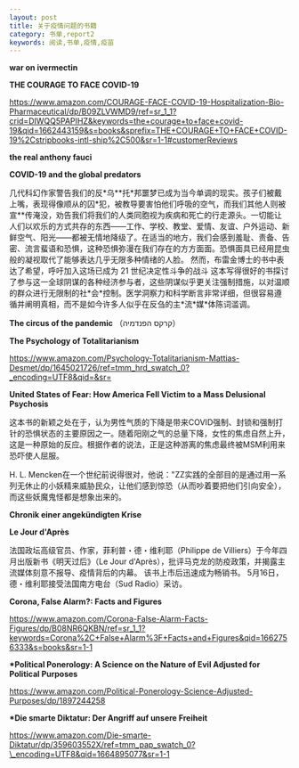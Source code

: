 ```yaml
---
layout: post
title: 关于疫情问题的书籍
category: 书单,report2
keywords: 阅读,书单,疫情,疫苗
---
```


**war on ivermectin**

**THE COURAGE TO FACE COVID-19**

<https://www.amazon.com/COURAGE-FACE-COVID-19-Hospitalization-Bio-Pharmaceutical/dp/B09ZLVWMD9/ref=sr_1_1?crid=DIWQQ5PAPIHZ&keywords=the+courage+to+face+covid-19&qid=1662443159&s=books&sprefix=THE+COURAGE+TO+FACE+COVID-19%2Cstripbooks-intl-ship%2C500&sr=1-1#customerReviews>

**the real anthony fauci**

**COVID-19 and the global predators**

几代科幻作家警告我们的反\*乌\*\*托\*邦噩梦已成为当今单调的现实。孩子们被戴上嘴，表现得像顺从的囚\*犯，被教导要害怕他们呼吸的空气，而我们其他人则被宣\*\*传淹没，劝告我们将我们的人类同胞视为疾病和死亡的行走源头。一切能让人们以欢乐的方式共存的东西——工作、学校、教堂、爱情、友谊、户外运动、新鲜空气、阳光——都被无情地降级了。在适当的地方，我们会感到羞耻、责备、告密、流言蜚语和恐惧，这种恐惧弥漫在我们存在的方方面面。恐惧面具已经用昆虫般的凝视取代了能够表达几乎无限多种情绪的人脸。 然而，布雷金博士的书中表达了希望，呼吁加入这场已成为 21 世纪决定性斗争的战斗 这本写得很好的书探讨了参与这一全球阴谋的各种经济参与者，这些阴谋似乎更关注强制措施，以对温顺的群众进行无限制的社\*会\*控制。医学洞察力和科学断言非常详细，但很容易遵循并阐明真相，而不是如今许多人似乎在反刍的主\*流\*媒\*体陈词滥调。

**The circus of the pandemic** （קרקס הפנדמיה）

**The Psychology of Totalitarianism**

<https://www.amazon.com/Psychology-Totalitarianism-Mattias-Desmet/dp/1645021726/ref=tmm_hrd_swatch_0?_encoding=UTF8&qid=&sr=>

**United States of Fear: How America Fell Victim to a Mass Delusional Psychosis**

这本书的新颖之处在于，认为男性气质的下降是带来COVID强制、封锁和强制打针的恐惧状态的主要原因之一。随着阳刚之气的总量下降，女性的焦虑自然上升，这是一种原始的反应。根据作者的说法，正是这种游离的焦虑最终被MSM利用来恐吓使人屈服。

H. L. Mencken在一个世纪前说得很对，他说："ZZ实践的全部目的是通过用一系列无休止的小妖精来威胁民众，让他们感到惊恐（从而吵着要把他们引向安全），而这些妖魔鬼怪都是想象出来的。

**Chronik einer angekündigten Krise**

**Le Jour d'Après**

法国政坛高级官员、作家，菲利普・德・维利耶（Philippe de Villiers）于今年四月出版新书《明天过后》（Le Jour d'Après），批评马克龙的防疫政策，并揭露主流媒体刻意不报导、疫情背后的内幕。 该书上市后迅速成为畅销书。 5月16日，德・维利耶接受法国南方电台（Sud Radio）采访。

**Corona, False Alarm?: Facts and Figures**

<https://www.amazon.com/Corona-False-Alarm-Facts-Figures/dp/B08NR6QKBN/ref=sr_1_1?keywords=Corona%2C+False+Alarm%3F+Facts+and+Figures&qid=1662756333&s=books&sr=1-1>

**\*Political Ponerology: A Science on the Nature of Evil Adjusted for Political Purposes**

<https://www.amazon.com/Political-Ponerology-Science-Adjusted-Purposes/dp/1897244258>

**\*Die smarte Diktatur: Der Angriff auf unsere Freiheit**

<https://www.amazon.com/Die-smarte-Diktatur/dp/359603552X/ref=tmm_pap_swatch_0?\_encoding=UTF8&qid=1664895077&sr=1-1>